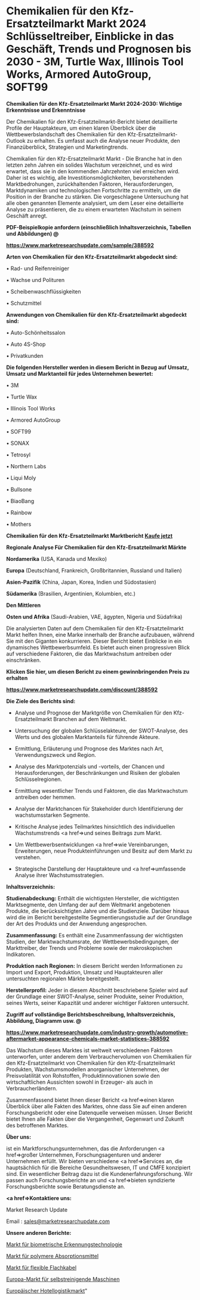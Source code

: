 # Chemikalien für den Kfz-Ersatzteilmarkt Markt 2024 Schlüsseltreiber, Einblicke in das Geschäft, Trends und Prognosen bis 2030 - 3M, Turtle Wax, Illinois Tool Works, Armored AutoGroup, SOFT99

<strong>Chemikalien für den Kfz-Ersatzteilmarkt Markt 2024-2030: Wichtige Erkenntnisse und Erkenntnisse</strong>

Der Chemikalien für den Kfz-Ersatzteilmarkt-Bericht bietet detaillierte Profile der Hauptakteure, um einen klaren Überblick über die Wettbewerbslandschaft des Chemikalien für den Kfz-Ersatzteilmarkt-Outlook zu erhalten. Es umfasst auch die Analyse neuer Produkte, den Finanzüberblick, Strategien und Marketingtrends.

Chemikalien für den Kfz-Ersatzteilmarkt Markt - Die Branche hat in den letzten zehn Jahren ein solides Wachstum verzeichnet, und es wird erwartet, dass sie in den kommenden Jahrzehnten viel erreichen wird. Daher ist es wichtig, alle Investitionsmöglichkeiten, bevorstehenden Marktbedrohungen, zurückhaltenden Faktoren, Herausforderungen, Marktdynamiken und technologischen Fortschritte zu ermitteln, um die Position in der Branche zu stärken. Die vorgeschlagene Untersuchung hat alle oben genannten Elemente analysiert, um dem Leser eine detaillierte Analyse zu präsentieren, die zu einem erwarteten Wachstum in seinem Geschäft anregt.



<strong><b>PDF-Beispielkopie anfordern (einschließlich Inhaltsverzeichnis, Tabellen und Abbildungen) @ </b></strong>

<strong><a href=https://www.marketresearchupdate.com/sample/388592>

<strong>https://www.marketresearchupdate.com/sample/388592</u></a></strong></strong>



<strong>Arten von Chemikalien für den Kfz-Ersatzteilmarkt abgedeckt sind:</strong>

• Rad- und Reifenreiniger

• Wachse und Polituren

• Scheibenwaschflüssigkeiten

• Schutzmittel



<strong>Anwendungen von Chemikalien für den Kfz-Ersatzteilmarkt abgedeckt sind:</strong>

• Auto-Schönheitssalon

• Auto 4S-Shop

• Privatkunden



<strong>Die folgenden Hersteller werden in diesem Bericht in Bezug auf Umsatz, Umsatz und Marktanteil für jedes Unternehmen bewertet:</strong>

• 3M

• Turtle Wax

• Illinois Tool Works

• Armored AutoGroup

• SOFT99

• SONAX

• Tetrosyl

• Northern Labs

• Liqui Moly

• Bullsone

• BiaoBang

• Rainbow

• Mothers



<strong>Chemikalien für den Kfz-Ersatzteilmarkt Marktbericht <a href=https://www.marketresearchupdate.com/buynow/388592>Kaufe jetzt</a></strong>



<strong>Regionale Analyse Für Chemikalien für den Kfz-Ersatzteilmarkt Märkte</strong>



<strong>Nordamerika</strong> (USA, Kanada und Mexiko)



<strong>Europa</strong> (Deutschland, Frankreich, Großbritannien, Russland und Italien)



<strong>Asien-Pazifik</strong> (China, Japan, Korea, Indien und Südostasien)



<strong>Südamerika</strong> (Brasilien, Argentinien, Kolumbien, etc.)



<strong>Den Mittleren</strong> 

<strong>Osten und Afrika</strong> (Saudi-Arabien, VAE, ägypten, Nigeria und Südafrika)

Die analysierten Daten auf dem Chemikalien für den Kfz-Ersatzteilmarkt Markt helfen Ihnen, eine Marke innerhalb der Branche aufzubauen, während Sie mit den Giganten konkurrieren. Dieser Bericht bietet Einblicke in ein dynamisches Wettbewerbsumfeld. Es bietet auch einen progressiven Blick auf verschiedene Faktoren, die das Marktwachstum antreiben oder einschränken.



<strong>Klicken Sie hier, um diesen Bericht zu einem gewinnbringenden Preis zu erhalten
</strong>

<strong><a href=https://www.marketresearchupdate.com/discount/388592>https://www.marketresearchupdate.com/discount/388592</b></u></strong></a>



<strong>Die Ziele des Berichts sind:</strong>

- Analyse und Prognose der Marktgröße von Chemikalien für den Kfz-Ersatzteilmarkt Branchen auf dem Weltmarkt.

- Untersuchung der globalen Schlüsselakteure, der SWOT-Analyse, des Werts und des globalen Marktanteils für führende Akteure.

- Ermittlung, Erläuterung und Prognose des Marktes nach Art, Verwendungszweck und Region.

- Analyse des Marktpotenzials und -vorteils, der Chancen und Herausforderungen, der Beschränkungen und Risiken der globalen Schlüsselregionen.

- Ermittlung wesentlicher Trends und Faktoren, die das Marktwachstum antreiben oder hemmen.

- Analyse der Marktchancen für Stakeholder durch Identifizierung der wachstumsstarken Segmente.

- Kritische Analyse jedes Teilmarktes hinsichtlich des individuellen Wachstumstrends <a href=>und</a> seines Beitrags zum Markt.

- Um Wettbewerbsentwicklungen <a href=>wie</a> Vereinbarungen, Erweiterungen, neue Produkteinführungen und Besitz auf dem Markt zu verstehen.

- Strategische Darstellung der Hauptakteure und <a href=>umfas</a>sende Analyse ihrer Wachstumsstrategien.



<strong>Inhaltsverzeichnis:</strong>



<strong>Studienabdeckung:</strong> Enthält die wichtigsten Hersteller, die wichtigsten Marktsegmente, den Umfang der auf dem Weltmarkt angebotenen Produkte, die berücksichtigten Jahre und die Studienziele. Darüber hinaus wird die im Bericht bereitgestellte Segmentierungsstudie auf der Grundlage der Art des Produkts und der Anwendung angesprochen.



<strong>Zusammenfassung:</strong> Es enthält eine Zusammenfassung der wichtigsten Studien, der Marktwachstumsrate, der Wettbewerbsbedingungen, der Markttreiber, der Trends und Probleme sowie der makroskopischen Indikatoren.



<strong>Produktion nach Regionen:</strong> In diesem Bericht werden Informationen zu Import und Export, Produktion, Umsatz und Hauptakteuren aller untersuchten regionalen Märkte bereitgestellt.



<strong>Herstellerprofil:</strong> Jeder in diesem Abschnitt beschriebene Spieler wird auf der Grundlage einer SWOT-Analyse, seiner Produkte, seiner Produktion, seines Werts, seiner Kapazität und anderer wichtiger Faktoren untersucht.



<strong><b>Zugriff auf vollständige Berichtsbeschreibung, Inhaltsverzeichnis, Abbildung, Diagramm usw. @ </b></strong>

<strong><a href=https://www.marketresearchupdate.com/industry-growth/automotive-aftermarket-appearance-chemicals-market-statistices-388592>https://www.marketresearchupdate.com/industry-growth/automotive-aftermarket-appearance-chemicals-market-statistices-388592</a></strong>

Das Wachstum dieses Marktes ist weltweit verschiedenen Faktoren unterworfen, unter anderem dem Verbrauchervolumen von Chemikalien für den Kfz-Ersatzteilmarkt von Chemikalien für den Kfz-Ersatzteilmarkt Produkten, Wachstumsmodellen anorganischer Unternehmen, der Preisvolatilität von Rohstoffen, Produktinnovationen sowie den wirtschaftlichen Aussichten sowohl in Erzeuger- als auch in Verbraucherländern.

Zusammenfassend bietet Ihnen dieser Bericht <a href=>einen</a> klaren Überblick über alle Fakten des Marktes, ohne dass Sie auf einen anderen Forschungsbericht oder eine Datenquelle verweisen müssen. Unser Bericht bietet Ihnen alle Fakten über die Vergangenheit, Gegenwart und Zukunft des betroffenen Marktes.



<strong>Über uns:</strong>

 ist ein Marktforschungsunternehmen, das die Anforderungen <a href=>großer</a> Unternehmen, Forschungsagenturen und anderer Unternehmen erfüllt. Wir bieten verschiedene <a href=>Services</a> an, die hauptsächlich für die Bereiche Gesundheitswesen, IT und CMFE konzipiert sind. Ein wesentlicher Beitrag dazu ist die Kundenerfahrungsforschung. Wir passen auch Forschungsberichte an und <a href=>bieten</a> syndizierte Forschungsberichte sowie Beratungsdienste an.



<strong><a href=>Kontaktiere uns:</a></strong>

Market Research Update

Email : sales@marketresearchupdate.com



<strong>Unsere anderen Berichte:</strong>

<a href=https://www.linkedin.com/pulse/biometric-recognition-technology-market-size>Markt für biometrische Erkennungstechnologie</a>

<a href=https://www.linkedin.com/pulse/polymeric-absorbents-market-outlooks-2023-size>Markt für polymere Absorptionsmittel</a>

<a href=https://www.linkedin.com/pulse/flexible-flat-cable-market-size-trends-consumption>Markt für flexible Flachkabel</a>

<a href=https://www.linkedin.com/pulse/europe-self-cleaning-machine-market-size-analysis>Europa-Markt für selbstreinigende Maschinen</a>

<a href=https://www.linkedin.com/pulse/europe-hotel-logistics-market-2023-top-exfjf/>Europäischer Hotellogistikmarkt</a>"
